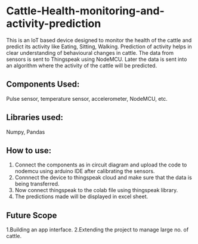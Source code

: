 # Cattle-Health-monitoring-and-activity-prediction
This is an IoT based device designed to monitor the health of the cattle and predict its activity like Eating, Sitting, Walking. Prediction of activity helps in clear understanding of behavioural changes in cattle. The data from sensors is sent to Thingspeak using NodeMCU. Later the data is sent into an algorithm where the activity of the cattle will be predicted.
## Components Used:
Pulse sensor, temperature sensor, accelerometer,  NodeMCU, etc.
## Libraries used:
Numpy, Pandas
## How to use:
1. Connect the components as in circuit diagram and upload the code to nodemcu using arduino IDE after calibrating the sensors.
2. Connnect the device to thingspeak cloud and make sure that the data is being transferred.
3. Now connect thingspeak to the colab file using thingspeak library.
4. The predictions made will be displayed in excel sheet.
## Future Scope
1.Building an app interface.
2.Extending the project to manage large no. of cattle.
